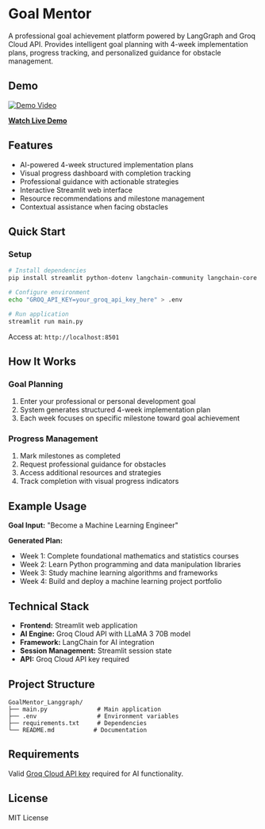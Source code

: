 # Goal Mentor

A professional goal achievement platform powered by LangGraph and Groq Cloud API. Provides intelligent goal planning with 4-week implementation plans, progress tracking, and personalized guidance for obstacle management.

## Demo

[![Demo Video](https://img.youtube.com/vi/Z1ZeO8YydRI/0.jpg)](https://youtu.be/Z1ZeO8YydRI)

**[Watch Live Demo](https://youtu.be/Z1ZeO8YydRI)**

## Features

- AI-powered 4-week structured implementation plans
- Visual progress dashboard with completion tracking
- Professional guidance with actionable strategies
- Interactive Streamlit web interface
- Resource recommendations and milestone management
- Contextual assistance when facing obstacles

## Quick Start

### Setup
```bash
# Install dependencies
pip install streamlit python-dotenv langchain-community langchain-core langchain-openai openai

# Configure environment
echo "GROQ_API_KEY=your_groq_api_key_here" > .env

# Run application
streamlit run main.py
```

Access at: `http://localhost:8501`

## How It Works

### Goal Planning
1. Enter your professional or personal development goal
2. System generates structured 4-week implementation plan
3. Each week focuses on specific milestone toward goal achievement

### Progress Management
1. Mark milestones as completed
2. Request professional guidance for obstacles
3. Access additional resources and strategies
4. Track completion with visual progress indicators

## Example Usage

**Goal Input:** "Become a Machine Learning Engineer"

**Generated Plan:**
- Week 1: Complete foundational mathematics and statistics courses
- Week 2: Learn Python programming and data manipulation libraries
- Week 3: Study machine learning algorithms and frameworks
- Week 4: Build and deploy a machine learning project portfolio

## Technical Stack

- **Frontend:** Streamlit web application
- **AI Engine:** Groq Cloud API with LLaMA 3 70B model
- **Framework:** LangChain for AI integration
- **Session Management:** Streamlit session state
- **API:** Groq Cloud API key required

## Project Structure

```
GoalMentor_Langgraph/
├── main.py              # Main application
├── .env                 # Environment variables
├── requirements.txt     # Dependencies
└── README.md           # Documentation
```

## Requirements

Valid [Groq Cloud API key](https://console.groq.com/) required for AI functionality.

## License

MIT License
